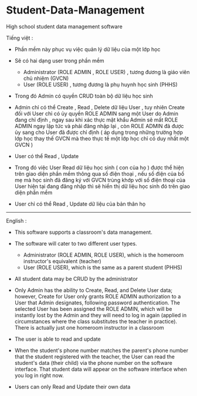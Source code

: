# Student-Data-Management
High school student data management software

Tiếng việt :

- Phần mềm này phục vụ việc quản lý dữ liệu của một lớp học

- Sẽ có hai dạng user trong phần mềm
  + Administrator (ROLE ADMIN , ROLE USER) , tương đương là giáo viên chủ nhiệm (GVCN)
  + User (ROLE USER) , tương đương là phụ huynh học sinh (PHHS)
    
- Trong đó Admin có quyền CRUD toàn bộ dữ liệu học sinh
- Admin chỉ có thể Create , Read , Delete dữ liệu User , tuy nhiên Create đối với User chỉ có ủy quyền ROLE ADMIN sang một User do Admin đang chỉ định , ngay sau khi xác thực mật khẩu Admin sẽ mất ROLE ADMIN ngay lập tức và phải đăng nhập lại , còn ROLE ADMIN đã được ủy sang cho User đã được chỉ định ( áp dụng trong những trường hợp lớp học thay thế GVCN mà theo thực tế một lớp học chỉ có duy nhất một GVCN )


- User có thể Read , Update
- Trong đó việc User Read dữ liệu học sinh ( con của họ ) được thể hiện trên giao diện phần mềm thông qua số điện thoại , nếu số điện của bố mẹ mà học sinh đã đăng ký với GVCN trùng khớp với số điện thoại của User hiện tại đang đăng nhập thì sẽ hiển thị dữ liệu học sinh đó trên giao diện phần mềm
- User chỉ có thể Read , Update dữ liệu của bản thân họ

---------------------------------------------------------------------

English :

- This software supports a classroom's data management.

- The software will cater to two different user types.
  + Administrator (ROLE ADMIN, ROLE USER), which is the homeroom instructor's equivalent (teacher)
  + User (ROLE USER), which is the same as a parent student (PHHS)

- All student data may be CRUD by the administrator
- Only Admin has the ability to Create, Read, and Delete User data; however, Create for User only grants ROLE ADMIN authorization to a User that Admin designates, following password authentication. The selected User has been assigned the ROLE ADMIN, which will be instantly lost by the Admin and they will need to log in again (applied in circumstances where the class substitutes the teacher in practice). There is actually just one homeroom instructor in a classroom


- The user is able to read and update
- When the student's phone number matches the parent's phone number that the student registered with the teacher, the User can read the student's data (their child) via the phone number on the software interface. That student data will appear on the software interface when you log in right now.
- Users can only Read and Update their own data
